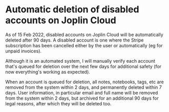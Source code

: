 # Automatic deletion of disabled accounts on Joplin Cloud

As of 15 Feb 2022, disabled accounts on Joplin Cloud will be automatically deleted after 90 days. A disabled account is one where the Stripe subscription has been cancelled either by the user or automatically (eg for unpaid invoices).

Although it is an automated system, I will manually verify each account that's queued for deletion over the next few days for additional safety (for now everything's working as expected).

When an account is queued for deletion, all notes, notebooks, tags, etc are removed from the system within 2 days, and permanently deleted within 7 days. User information, in particular email and full name will be removed from the system within 2 days, but archived for an additional 90 days for legal reasons, after which they will be deleted too.
